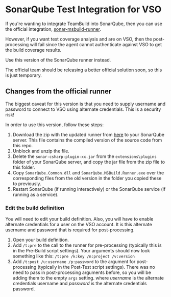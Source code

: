 # SonarQube Test Integration for VSO
If you're wanting to integrate TeamBuild into SonarQube, then you can use the official integration, [sonar-msbuild-runner](https://github.com/SonarSource/sonar-msbuild-runner).

However, if you want test coverage analysis and are on VSO, then the post-processing will fail since the agent cannot authenticate against VSO to get the build coverage results.

Use this version of the SonarQube runner instead.

The official team should be releasing a better official solution soon, so this is just temporary.

## Changes from the official runner
The biggest caveat for this version is that you need to supply username and password to connect to VSO using alternate credentials. This is a security risk!

In order to use this version, follow these steps:

1. Download the zip with the updated runner from [here](http://1drv.ms/1FfVFya) to your SonarQube server. This file contains the compiled version of the source code from this repo.
2. Unblock and unzip the file.
3. Delete the `sonar-csharp-plugin-xx.jar` from the `extensions\plugins` folder of your SonarQube server, and copy the jar file from the zip file to this folder.
4. Copy `SonarQube.Common.dll` and `SonarQube.MSBuild.Runner.exe` over the corresponding files from the old version in the folder you copied these to previously.
5. Restart SonarQube (if running interactively) or the SonarQube service (if running as a service).

### Edit the build definition
You will need to edit your build definition. Also, you will have to enable alternate credentials for a user on the VSO account. It is this alternate username and password that is required for post-processing.

1. Open your build definition.
2. Add `/t:pre` to the call to the runner for pre-processing (typically this is in the Pre-Build script settings). Your arguments should now look something like this: `/t:pre /k:key /n:project /v:version`
3. Add `/t:post /u:username /p:password` to the argument for post-processing (typically in the Post-Test script settings). There was no need to pass in post-processing arguments before, so you will be adding them to the empty `args` setting.
where _username_ is the alternate credentials username and _password_ is the alternate credentials password.